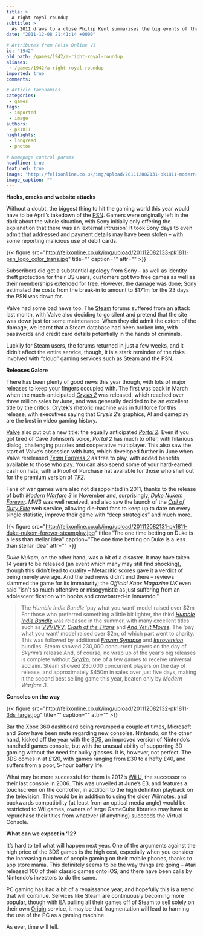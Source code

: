 ```yaml
---
title: >
  A right royal roundup
subtitle: >
  As 2011 draws to a close Philip Kent summarises the big events of the year – gaming related, of course
date: "2011-12-08 21:41:14 +0000"

# Attributes from Felix Online V1
id: "1942"
old_path: /games/1942/a-right-royal-roundup
aliases:
 - /games/1942/a-right-royal-roundup
imported: true
comments:

# Article Taxonomies
categories:
 - games
tags:
 - imported
 - image
authors:
 - pk1811
highlights:
 - longread
 - photos

# Homepage control params
headline: true
featured: true
image: "http://felixonline.co.uk/img/upload/201112082131-pk1811-modern-warfare-3-cover-art-revealed.jpg"
image_caption: ""
---
```


__Hacks, cracks and website attacks__

Without a doubt, the biggest thing to hit the gaming world this year would have to be April’s takedown of the [PSN](http://uk.playstation.com/psn/). Gamers were originally left in the dark about the whole situation, with Sony initially only offering the explanation that there was an ‘external intrusion’. It took Sony days to even admit that addressed and payment details may have been stolen – with some reporting malicious use of debit cards.

{{< figure src="http://felixonline.co.uk/img/upload/201112082133-pk1811-psn_logo_color_trans.jpg" title="" caption="" attr="" >}}

Subscribers did get a substantial apology from Sony – as well as identity theft protection for their US users, customers got two free games as well as their memberships extended for free. However, the damage was done; Sony estimated the costs from the break-in to amount to $171m for the 23 days the PSN was down for.

Valve had some bad news too. The [Steam](http://www.steampowered.com) forums suffered from an attack last month, with Valve also deciding to go silent and pretend that the site was down just for some maintenance. When they did admit the extent of the damage, we learnt that a Steam database had been broken into, with passwords and credit card details potentially in the hands of criminals.

Luckily for Steam users, the forums returned in just a few weeks, and it didn’t affect the entire service, though, it is a stark reminder of the risks involved with “cloud” gaming services such as Steam and the PSN.

__Releases Galore__

There has been plenty of good news this year though, with lots of major releases to keep your fingers occupied with. The first was back in March when the much-anticipated [_Crysis 2_](http://www.ea.com/crysis-2) was released, which reached over three million sales by June, and was generally decided to be an excellent title by the critics. [Crytek](http://www.crytek.com/)’s rhetoric machine was in full force for this release, with executives saying that _Crysis 2_’s graphics, AI and gameplay are the best in video gaming history.

[Valve](http://www.valvesoftware.com/) also put out a new title: the equally anticipated [_Portal 2_](http://www.thinkwithportals.com/). Even if you got tired of Cave Johnson’s voice, _Portal 2_ has much to offer, with hilarious dialog, challenging puzzles and cooperative multiplayer. This also saw the start of Valve’s obsession with hats, which developed further in June when Valve rereleased [_Team Fortress 2_](http://www.teamfortress.com/) as free to play, with added benefits available to those who pay. You can also spend some of your hard-earned cash on hats, with a Proof of Purchase hat available for those who shell out for the premium version of _TF2_.

Fans of war games were also not disappointed in 2011, thanks to the release of both [_Modern Warfare 3_](http://www.callofduty.com/mw3) in November and, surprisingly, [_Duke Nukem Forever_](http://www.dukenukem.com/full/uk/#?age_gate). _MW3_ was well received, and also saw the launch of the [_Call of Duty Elite_](http://www.callofduty.com/elite) web service, allowing die-hard fans to keep up to date on every single statistic, improve their game with “deep strategies” and much more.

{{< figure src="http://felixonline.co.uk/img/upload/201112082131-pk1811-duke-nukem-forever-steamplay.jpg" title="The one time betting on Duke is a less than stellar idea" caption="The one time betting on Duke is a less than stellar idea" attr="" >}}

_Duke Nukem_, on the other hand, was a bit of a disaster. It may have taken 14 years to be released (an event which many may still find shocking), though this didn’t lead to quality – Metacritic scores gave it a verdict of being merely average. And the bad news didn’t end there – reviews slammed the game for its immaturity; the _Official Xbox Magazine UK_ even said "isn't so much offensive or misogynistic as just suffering from an adolescent fixation with boobs and crowbarred-in innuendo."
> The _Humble Indie Bundle_ ‘pay what you want’ model raised over $2m
For those who preferred something a little bit lighter, the third [_Humble Indie Bundle_](http://www.humblebundle.com/) was released in the summer, with many excellent titles such as [_VVVVVV_](http://thelettervsixtim.es/), [_Clash of the Titans_](http://www.clashofthetitansgame.com/) and [_And Yet It Moves_](http://www.andyetitmoves.net/). The ‘pay what you want’ model raised over $2m, of which part went to charity. This was followed by additional [_Frozen Synapse_](http://www.frozensynapse.com/) and [_Introversion_](http://www.introversion.co.uk/) bundles.
> Steam showed 230,000 concurrent players on the day of _Skyrim_’s release
And, of course, no wrap up of the year’s big releases is complete without [_Skyrim_](http://www.elderscrolls.com/skyrim/), one of a few games to receive universal acclaim. Steam showed 230,000 concurrent players on the day of release, and approximately $450m in sales over just five days, making it the second best selling game this year, beaten only by _Modern Warfare 3_.

__Consoles on the way__

{{< figure src="http://felixonline.co.uk/img/upload/201112082132-pk1811-3ds_large.jpg" title="" caption="" attr="" >}}

Bar the Xbox 360 dashboard being revamped a couple of times, Microsoft and Sony have been mute regarding new consoles. Nintendo, on the other hand, kicked off the year with the [3DS](http://www.nintendo.com/3ds/), an improved version of Nintendo’s handheld games console, but with the unusual ability of supporting 3D gaming without the need for bulky glasses. It is, however, not perfect. The 3DS comes in at £120, with games ranging from £30 to a hefty £40, and suffers from a poor, 5-hour battery life.

What may be more successful for them is 2012’s [Wii U](http://e3.nintendo.com/hw/#/introduction), the successor to their last console in 2006. This was unveiled at June’s E3, and features a touchscreen on the controller, in addition to the high definition playback on the television. This would be in addition to using the older Wiimotes, and backwards compatibility (at least from an optical media angle) would be restricted to Wii games, owners of large GameCube libraries may have to repurchase their titles from whatever (if anything) succeeds the Virtual Console.

__What can we expect in ‘12?__

It’s hard to tell what will happen next year. One of the arguments against the high price of the 3DS games is the high cost, especially when you consider the increasing number of people gaming on their mobile phones, thanks to app store mania. This definitely seems to be the way things are going – Atari released 100 of their classic games onto iOS, and there have been calls by Nintendo’s investors to do the same.

PC gaming has had a bit of a renaissance year, and hopefully this is a trend that will continue. Services like Steam are continuously becoming more popular, though with EA pulling all their games off of Steam to sell solely on their own [Origin](http://store.origin.com/store/eaemea/home/) service, it may be that fragmentation will lead to harming the use of the PC as a gaming machine.

As ever, time will tell.

